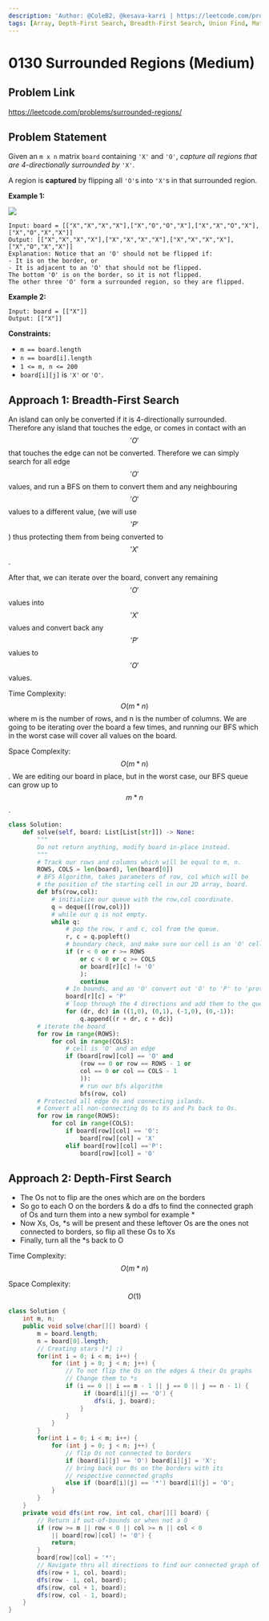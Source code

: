 ```yaml
---
description: 'Author: @ColeB2, @kesava-karri | https://leetcode.com/problems/surrounded-regions/'
tags: [Array, Depth-First Search, Breadth-First Search, Union Find, Matrix]
---
```


# 0130 Surrounded Regions (Medium)

## Problem Link

https://leetcode.com/problems/surrounded-regions/

## Problem Statement

Given an `m x n` matrix `board` containing `'X'` and `'O'`, _capture all regions that are 4-directionally surrounded by_ `'X'`.

A region is **captured** by flipping all `'O'`s into `'X'`s in that surrounded region.

**Example 1:**

![](https://assets.leetcode.com/uploads/2021/02/19/xogrid.jpg)

```
Input: board = [["X","X","X","X"],["X","O","O","X"],["X","X","O","X"],["X","O","X","X"]]
Output: [["X","X","X","X"],["X","X","X","X"],["X","X","X","X"],["X","O","X","X"]]
Explanation: Notice that an 'O' should not be flipped if:
- It is on the border, or
- It is adjacent to an 'O' that should not be flipped.
The bottom 'O' is on the border, so it is not flipped.
The other three 'O' form a surrounded region, so they are flipped.
```

**Example 2:**

```
Input: board = [["X"]]
Output: [["X"]]
```

**Constraints:**

- `m == board.length`
- `n == board[i].length`
- `1 <= m, n <= 200`
- `board[i][j]` is `'X'` or `'O'`.

## Approach 1: Breadth-First Search

An island can only be converted if it is 4-directionally surrounded. Therefore any island that touches the edge, or comes in contact with an $$'O'$$ that touches the edge can not be converted. Therefore we can simply search for all edge $$'O'$$ values, and run a BFS on them to convert them and any neighbouring $$'O'$$ values to a different value, (we will use $$'P'$$) thus protecting them from being converted to $$'X'$$.

After that, we can iterate over the board, convert any remaining $$'O'$$ values into $$'X'$$ values and convert back any $$'P'$$ values to $$'O'$$ values.

Time Complexity: $$O(m * n)$$ where m is the number of rows, and n is the number of columns. We are going to be iterating over the board a few times, and running our BFS which in the worst case will cover all values on the board.

Space Complexity: $$O(m * n)$$. We are editing our board in place, but in the worst case, our BFS queue can grow up to $$m * n$$.

<Tabs>
<TabItem value="python" label="Python">
<SolutionAuthor name="@ColeB2"/>

```py
class Solution:
    def solve(self, board: List[List[str]]) -> None:
        """
        Do not return anything, modify board in-place instead.
        """
        # Track our rows and columns which will be equal to m, n.
        ROWS, COLS = len(board), len(board[0])
        # BFS Algorithm, takes parameters of row, col which will be
        # the position of the starting cell in our 2D array, board.
        def bfs(row,col):
            # initialize our queue with the row,col coordinate.
            q = deque([(row,col)])
            # while our q is not empty.
            while q:
                # pop the row, r and c, col from the queue.
                r, c = q.popleft()
                # boundary check, and make sure our cell is an 'O' cell.
                if (r < 0 or r >= ROWS
                    or c < 0 or c >= COLS
                    or board[r][c] != 'O'
                    ):
                    continue
                # In bounds, and an 'O' convert out 'O' to 'P' to 'protect' it.
                board[r][c] = 'P'
                # loop through the 4 directions and add them to the queue.
                for (dr, dc) in ((1,0), (0,1), (-1,0), (0,-1)):
                    q.append((r + dr, c + dc))
        # iterate the board
        for row in range(ROWS):
            for col in range(COLS):
                # cell is 'O' and an edge
                if (board[row][col] == 'O' and 
                    (row == 0 or row == ROWS - 1 or 
                    col == 0 or col == COLS - 1
                    )):
                    # run our bfs algorithm
                    bfs(row, col)
        # Protected all edge Os and connecting islands.
        # Convert all non-connecting Os to Xs and Ps back to Os.
        for row in range(ROWS):
            for col in range(COLS):
                if board[row][col] == 'O':
                    board[row][col] = 'X'
                elif board[row][col] =='P':
                    board[row][col] = 'O'
```

</TabItem>
</Tabs>

## Approach 2: Depth-First Search
* The Os not to flip are the ones which are on the borders
* So go to each O on the borders & do a dfs to find the connected graph of Os and turn them into a new symbol for example *
* Now Xs, Os, *s will be present and these leftover Os are the ones not connected to borders, so flip all these Os to Xs
* Finally, turn all the *s back to O

Time Complexity: $$O(m * n)$$

Space Complexity: $$O(1)$$

<Tabs>
<TabItem value="java" label="Java">
<SolutionAuthor name="@kesava-karri"/>

```java
class Solution {
    int m, n;
    public void solve(char[][] board) {
        m = board.length;
        n = board[0].length;
        // Creating stars [*] :)
        for(int i = 0; i < m; i++) {
            for (int j = 0; j < n; j++) {
                // To not flip the Os on the edges & their Os graphs
                // Change them to *s
                if (i == 0 || i == m - 1 || j == 0 || j == n - 1) {
                     if (board[i][j] == 'O') {
                        dfs(i, j, board);
                    }
                }
            }
        }
        for(int i = 0; i < m; i++) {
            for (int j = 0; j < n; j++) {
                // flip Os not connected to borders
                if (board[i][j] == 'O') board[i][j] = 'X';
                // bring back our 0s on the borders with its 
                // respective connected graphs
                else if (board[i][j] == '*') board[i][j] = 'O';
            }
        }
    }
    private void dfs(int row, int col, char[][] board) {
        // Return if out-of-bounds or when not a O
        if (row >= m || row < 0 || col >= n || col < 0
            || board[row][col] != 'O') {
            return;
        }
        board[row][col] = '*';
        // Navigate thru all directions to find our connected graph of Os
        dfs(row + 1, col, board);
        dfs(row - 1, col, board);
        dfs(row, col + 1, board);
        dfs(row, col - 1, board);
    }
}
```

</TabItem>
</Tabs>
